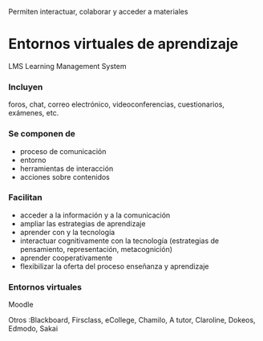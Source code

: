 Permiten
interactuar, colaborar y acceder a materiales

# Entornos virtuales de aprendizaje

LMS Learning Management System

### Incluyen
foros, chat, correo electrónico, videoconferencias, cuestionarios, exámenes, etc.

### Se componen de

- proceso de comunicación
- entorno 
- herramientas de interacción 
- acciones sobre contenidos

### Facilitan 

- acceder a la información y a la comunicación 
- ampliar las estrategias de aprendizaje 
- aprender con y la tecnología 
- interactuar cognitivamente con la tecnología (estrategias de pensamiento, representación, metacognición)
- aprender cooperativamente 
- flexibilizar la oferta del proceso enseñanza y aprendizaje 

### Entornos virtuales

Moodle

Otros
:Blackboard, Firsclass, eCollege, Chamilo, A tutor, Claroline, Dokeos, Edmodo, Sakai




